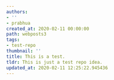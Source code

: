 ```yaml
---
authors:
- ''
- prabhua
created_at: 2020-02-11 00:00:00
path: webposts3
tags:
- test-repo
thumbnail: ''
title: This is a test.
tldr: This is just a test repo idea.
updated_at: 2020-02-11 12:25:22.945436
---
```


